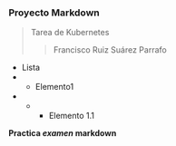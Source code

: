    ### Proyecto Markdown  ###
   > Tarea de Kubernetes
   >> Francisco Ruiz Suárez
Parrafo

- Lista
- + Elemento1
- + * Elemento 1.1

**Practica _examen_ markdown**

